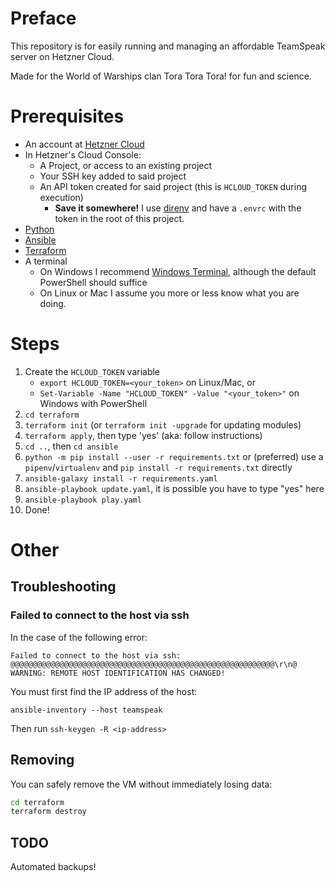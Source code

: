 # Preface

This repository is for easily running and managing an affordable TeamSpeak server on Hetzner Cloud.

Made for the World of Warships clan Tora Tora Tora! for fun and science.

# Prerequisites

- An account at [Hetzner Cloud](https://console.hetzner.cloud/)
- In Hetzner's Cloud Console:
  - A Project, or access to an existing project
  - Your SSH key added to said project
  - An API token created for said project (this is `HCLOUD_TOKEN` during execution)
    - **Save it somewhere!** I use [direnv](https://direnv.net) and have a `.envrc` with the token in the root of this project.
- [Python](https://www.python.org/downloads/)
- [Ansible](https://docs.ansible.com/ansible/latest/installation_guide/index.html)
- [Terraform](https://www.terraform.io/downloads)
- A terminal
  - On Windows I recommend [Windows Terminal](https://docs.microsoft.com/en-gb/windows/terminal/), although the default PowerShell should suffice
  - On Linux or Mac I assume you more or less know what you are doing.

# Steps

1. Create the `HCLOUD_TOKEN` variable
   - `export HCLOUD_TOKEN=<your_token>` on Linux/Mac, or
   - `Set-Variable -Name "HCLOUD_TOKEN" -Value "<your_token>"` on Windows with PowerShell
1. `cd terraform`
1. `terraform init` (or `terraform init -upgrade` for updating modules)
1. `terraform apply`, then type 'yes' (aka: follow instructions)
1. `cd ..`, then `cd ansible`
1. `python -m pip install --user -r requirements.txt` or (preferred) use a `pipenv`/`virtualenv` and `pip install -r requirements.txt` directly
1. `ansible-galaxy install -r requirements.yaml`
1. `ansible-playbook update.yaml`, it is possible you have to type "yes" here
1. `ansible-playbook play.yaml`
1. Done!

# Other

## Troubleshooting

### Failed to connect to the host via ssh

In the case of the following error:

`Failed to connect to the host via ssh: @@@@@@@@@@@@@@@@@@@@@@@@@@@@@@@@@@@@@@@@@@@@@@@@@@@@@@@@@@@\r\n@    WARNING: REMOTE HOST IDENTIFICATION HAS CHANGED!`

You must first find the IP address of the host:

`ansible-inventory --host teamspeak`

Then run `ssh-keygen -R <ip-address>`

## Removing

You can safely remove the VM without immediately losing data:

```sh
cd terraform
terraform destroy
```

## TODO

Automated backups!

